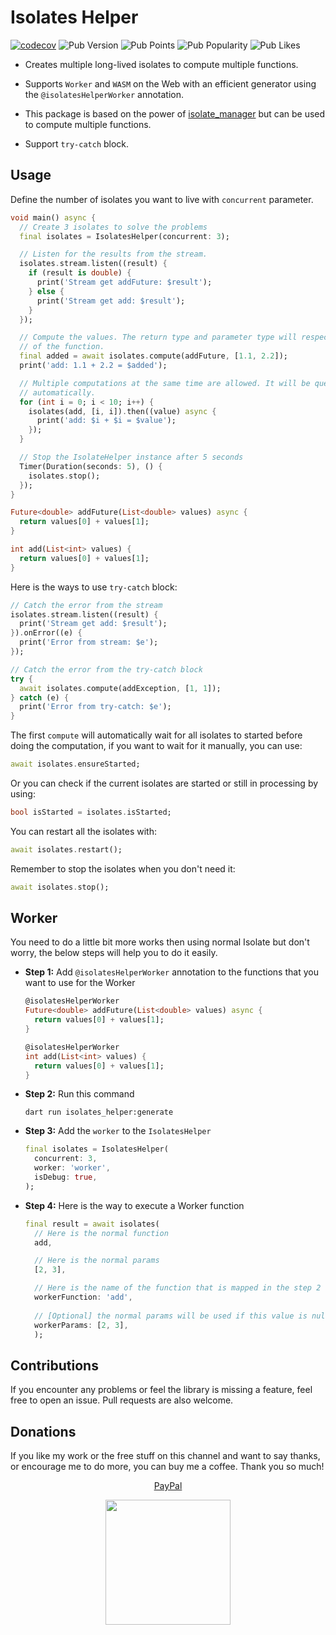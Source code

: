 # Isolates Helper

[![codecov](https://codecov.io/gh/lamnhan066/isolates_helper/graph/badge.svg?token=A3DBXYYNUI)](https://codecov.io/gh/lamnhan066/isolates_helper)
![Pub Version](https://img.shields.io/pub/v/isolates_helper)
![Pub Points](https://img.shields.io/pub/points/isolates_helper)
![Pub Popularity](https://img.shields.io/pub/popularity/isolates_helper)
![Pub Likes](https://img.shields.io/pub/likes/isolates_helper)

* Creates multiple long-lived isolates to compute multiple functions.

* Supports `Worker` and `WASM` on the Web with an efficient generator using the `@isolatesHelperWorker` annotation.

* This package is based on the power of [isolate_manager](https://pub.dev/packages/isolate_manager) but can be used to compute multiple functions.

* Support `try-catch` block.

## Usage

Define the number of isolates you want to live with `concurrent` parameter.

``` dart
void main() async {
  // Create 3 isolates to solve the problems
  final isolates = IsolatesHelper(concurrent: 3);

  // Listen for the results from the stream.
  isolates.stream.listen((result) {
    if (result is double) {
      print('Stream get addFuture: $result');
    } else {
      print('Stream get add: $result');
    }
  });

  // Compute the values. The return type and parameter type will respect the type
  // of the function.
  final added = await isolates.compute(addFuture, [1.1, 2.2]);
  print('add: 1.1 + 2.2 = $added');

  // Multiple computations at the same time are allowed. It will be queued
  // automatically.
  for (int i = 0; i < 10; i++) {
    isolates(add, [i, i]).then((value) async {
      print('add: $i + $i = $value');
    });
  }

  // Stop the IsolateHelper instance after 5 seconds
  Timer(Duration(seconds: 5), () {
    isolates.stop();
  });
}

Future<double> addFuture(List<double> values) async {
  return values[0] + values[1];
}

int add(List<int> values) {
  return values[0] + values[1];
}
```

Here is the ways to use `try-catch` block:

``` dart
// Catch the error from the stream
isolates.stream.listen((result) {
  print('Stream get add: $result');
}).onError((e) {
  print('Error from stream: $e');
});

// Catch the error from the try-catch block
try {
  await isolates.compute(addException, [1, 1]);
} catch (e) {
  print('Error from try-catch: $e');
}
```

The first `compute` will automatically wait for all isolates to started before doing the computation, if you want to wait for it manually, you can use:

``` dart
await isolates.ensureStarted;
```

Or you can check if the current isolates are started or still in processing by using:

``` dart
bool isStarted = isolates.isStarted;
```

You can restart all the isolates with:

``` Dart
await isolates.restart();
```

Remember to stop the isolates when you don't need it:

``` Dart
await isolates.stop();
```

## Worker

You need to do a little bit more works then using normal Isolate but don't worry, the below steps will help you to do it easily.

* **Step 1:** Add `@isolatesHelperWorker` annotation to the functions that you want to use for the Worker

  ```dart
  @isolatesHelperWorker
  Future<double> addFuture(List<double> values) async {
    return values[0] + values[1];
  }

  @isolatesHelperWorker
  int add(List<int> values) {
    return values[0] + values[1];
  }
  ```

* **Step 2:** Run this command

  ```console
  dart run isolates_helper:generate
  ```

* **Step 3:** Add the `worker` to the `IsolatesHelper`

  ```dart
  final isolates = IsolatesHelper(
    concurrent: 3,
    worker: 'worker',
    isDebug: true,
  );
  ```

* **Step 4:** Here is the way to execute a Worker function

  ``` dart
  final result = await isolates(
    // Here is the normal function
    add, 

    // Here is the normal params
    [2, 3], 

    // Here is the name of the function that is mapped in the step 2
    workerFunction: 'add',
    
    // [Optional] the normal params will be used if this value is null
    workerParams: [2, 3], 
    );
  ```

## Contributions

If you encounter any problems or feel the library is missing a feature, feel free to open an issue. Pull requests are also welcome.

## Donations

If you like my work or the free stuff on this channel and want to say thanks, or encourage me to do more, you can buy me a coffee. Thank you so much!

<p align='center'><a href="https://paypal.me/lamnhan066">PayPal</a></p>
<p align='center'><a href="https://www.buymeacoffee.com/vursin"><img src="https://img.buymeacoffee.com/button-api/?text=Buy me a coffee&emoji=&slug=vursin&button_colour=5F7FFF&font_colour=ffffff&font_family=Cookie&outline_colour=000000&coffee_colour=FFDD00" width="200"></a></p>

